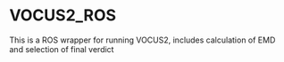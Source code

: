 # VOCUS2_ROS
This is a ROS wrapper for running VOCUS2, includes calculation of EMD and selection of final verdict
